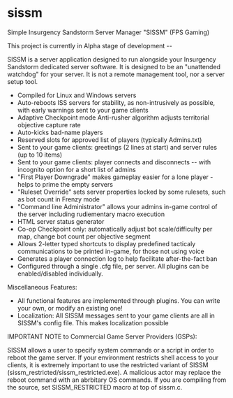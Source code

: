 # sissm
Simple Insurgency Sandstorm Server Manager "SISSM" (FPS Gaming)

This project is currently in Alpha stage of development --

SISSM is a server application designed to run alongside your Insurgency Sandstorm dedicated server software.  It is designed to be an "unattended watchdog" for your server.  It is not a remote management tool, nor a server setup tool.

*  Compiled for Linux and Windows servers
*  Auto-reboots ISS servers for stability, as non-intrusively as possible, with early warnings sent to your game clients
*  Adaptive Checkpoint mode Anti-rusher algorithm adjusts territorial objective capture rate
*  Auto-kicks bad-name players
*  Reserved slots for approved list of players (typically Admins.txt)
*  Sent to your game clients: greetings (2 lines at start) and server rules (up to 10 items)
*  Sent to your game clients: player connects and disconnects -- with incognito option for a short list of admins
*  "First Player Downgrade" makes gameplay easier for a lone player - helps to prime the empty servers
*  "Ruleset Override" sets server properties locked by some rulesets, such as bot count in Frenzy mode
*  "Command line Administrator" allows your admins in-game control of the server including rudiementary macro execution
*  HTML server status generator
*  Co-op Checkpoint only: automatically adjust bot scale/difficulty per map, change bot count per objective segment
*  Allows 2-letter typed shortcuts to display predefined tacticaly communications to be printed in-game, for those not using voice
*  Generates a player connection log to help facilitate after-the-fact ban
*  Configured through a single .cfg file, per server.  All plugins can be enabled/disabled individually.

Miscellaneous Features:

*  All functional features are implemented through plugins.  You can write your own, or modify an existing one!
*  Localization: All SISSM messages sent to your game clients are all in SISSM's config file.  This makes localization possible

IMPORTANT NOTE to Commercial Game Server Providers (GSPs):

SISSM allows a user to specify system commands or a script in order to reboot the game server.  If your environment restricts shell access to your clients, it is extremely important to use the restricted variant of SISSM (sissm_restricted/sissm_restricted.exe).  A malicious actor may replace the reboot command with an abrbitary OS commands.  If you are compiling from the source, set SISSM_RESTRICTED macro at top of sissm.c.

